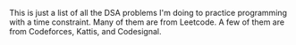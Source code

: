 This is just a list of all the DSA problems I'm doing to practice programming with a time constraint. Many of them are from Leetcode. A few of them are from Codeforces, Kattis, and Codesignal.
